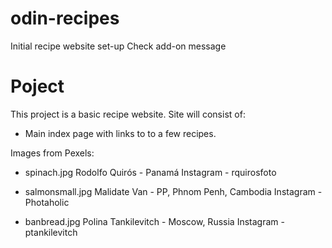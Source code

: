 # odin-recipes

Initial recipe website set-up
Check add-on message

# Poject

This project is a basic recipe website.
Site will consist of:

- Main index page with links to to a few recipes.

Images from Pexels:

- spinach.jpg
  Rodolfo Quirós - Panamá
  Instagram - rquirosfoto

- salmonsmall.jpg
  Malidate Van - PP, Phnom Penh, Cambodia
  Instagram - Photaholic

- banbread.jpg
  Polina Tankilevitch - Moscow, Russia
  Instagram - ptankilevitch
